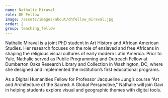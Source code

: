```yaml
---
name: Nathalie Miraval
role: DH Fellow
image: /assets/images/about/dhfellow_miraval.jpg
order: 2
group: teaching_fellow
---
```

Nathalie Miraval is a joint PhD student in Art History and African American Studies. Her research focuses on the role of enslaved and free Africans in shaping the religious visual cultures of early modern Latin America. Prior to Yale, Nathalie served as Public Programming and Outreach Fellow at Dumbarton Oaks Research Library and Collection in Washington, DC, where she designed and implemented the institution’s first educational programs.

As a Digital Humanities Fellow for Professor Jacqueline Jung’s course “Art and Architecture of the Sacred: A Global Perspective," Nathalie will join Gavi in helping students explore visual and geographic themes with digital tools.